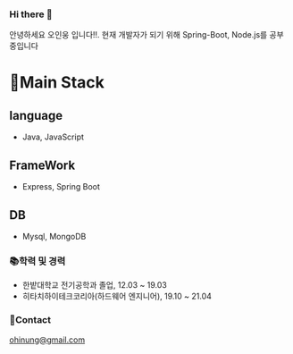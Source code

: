 ### Hi there 👋
안녕하세요 오인웅 입니다!!. 
현재 개발자가 되기 위해 Spring-Boot, Node.js를 공부중입니다

# 🎇Main Stack
## language
- Java, JavaScript
## FrameWork
- Express, Spring Boot
## DB
- Mysql, MongoDB

### 📚학력 및 경력
- 한밭대학교 전기공학과 졸업, 12.03 ~ 19.03
- 히타치하이테크코리아(하드웨어 엔지니어), 19.10 ~ 21.04

### 📧Contact
ohinung@gmail.com
